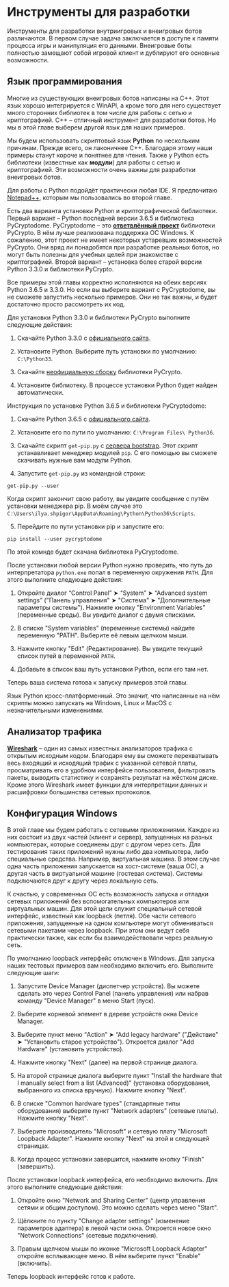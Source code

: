 # Инструменты для разработки

Инструменты для разработки внутриигровых и внеигровых ботов различаются. В первом случае задача заключается в доступе к памяти процесса игры и манипуляция его данными. Внеигровые боты полностью замещают собой игровой клиент и дублируют его основные возможности.

## Язык программирования

Многие из существующих внеигровых ботов написаны на C++. Этот язык хорошо интегрируется с WinAPI, а кроме того для него существует много сторонних библиотек в том числе для работы с сетью и криптографией. C++ – отличный инструмент для разработки ботов. Но мы в этой главе выберем другой язык для наших примеров.

Мы будем использовать скриптовый язык **Python** по нескольким причинам. Прежде всего, он лаконичнее C++. Благодаря этому наши примеры станут короче и понятнее для чтения. Также у Python есть библиотеки (известные как **модули**) для работы с сетью и криптографией. Эти возможности очень важны для разработки внеигровых ботов.

Для работы с Python подойдёт практически любая IDE. Я предпочитаю [Notepad++](http://notepad-plus-plus.org), которым мы пользовались во второй главе.

Есть два варианта установки Python и криптографической библиотеки. Первый вариант – Python последней версии 3.6.5 и библиотека PyCryptodome. PyCryptodome – это [**ответвлённый проект**](https://ru.wikipedia.org/wiki/Форк) библиотеки PyCrypto. В нём лучше реализована поддержка ОС Windows. К сожалению, этот проект не имеет некоторых устаревших возможностей PyCrypto. Они вряд ли понадобятся при разработке реальных ботов, но могут быть полезны для учебных целей при знакомстве с криптографией. Второй вариант – установка более старой версии Python 3.3.0 и библиотеки PyCrypto.

Все примеры этой главы корректно исполняются на обеих версиях Python 3.6.5 и 3.3.0. Но если вы выберите вариант с PyCryptodome, вы не сможете запустить несколько примеров. Они не так важны, и будет достаточно просто рассмотреть их код.

Для установки Python 3.3.0 и библиотеки PyCrypto выполните следующие действия:

1. Скачайте Python 3.3.0 с [официального сайта](https://www.python.org/ftp/python/3.3.0/python-3.3.0.msi).

2. Установите Python. Выберите путь установки по умолчанию: `C:\Python33`.

3. Скачайте [неофициальную сборку](http://www.voidspace.org.uk/python/pycrypto-2.6.1/pycrypto-2.6.1.win32-py3.3.msi) библиотеки PyCrypto.

4. Установите библиотеку. В процессе установки Python будет найден автоматически.

Инструкция по установке Python 3.6.5 и библиотеки PyCryptodome:

1. Скачайте Python 3.6.5 с [официального сайта](https://www.python.org/downloads/release/python-365).

2. Установите его по пути по умолчанию: `C:\Program Files\
Python36`.

3. Скачайте скрипт `get-pip.py` с [сервера bootstrap](http://bootstrap.pypa.io/get-pip.py). Этот скрипт устанавливает менеджер модулей `pip`. С его помощью вы сможете скачивать нужные вам модули Python.

4. Запустите `get-pip.py` из командной строки:
```
get-pip.py --user
```
Когда скрипт закончит свою работу, вы увидите сообщение с путём установки менеджера pip. В моём случае это `C:\Users\ilya.shpigor\AppData\Roaming\Python\Python36\Scripts`.

5. Перейдите по пути установки pip и запустите его:
```
pip install --user pycryptodome
```
По этой комнде будет скачана библиотека PyCryptodome.

После установки любой версии Python нужно проверить, что путь до интерпретатора `python.exe` попал в переменную окружения `PATH`. Для этого выполните следующие действия:

1. Откройте диалог “Control Panel” ➤ “System” ➤ “Advanced system settings” ("Панель управления" ➤ "Система" ➤ "Дополнительные параметры системы"). Нажмите кнопку "Environment Variables" (переменные среды). Вы увидите диалог с двумя списками.

2. В списке "System variables" (переменные системы) найдите переменную "PATH". Выберите её левым щелчком мыши.

3. Нажмите кнопку "Edit" (Редактирование). Вы увидите текущий список путей в переменной `PATH`.

4. Добавьте в список ваш путь установки Python, если его там нет.

Теперь ваша система готова к запуску примеров этой главы.

Язык Python кросс-платформенный. Это значит, что написанные на нём скрипты можно запускать на Windows, Linux и MacOS с незначительными изменениями.

## Анализатор трафика

[**Wireshark**](http://www.wireshark.org) – один из самых известных анализаторов трафика с открытым исходным кодом. Благодаря ему вы сможете перехватывать весь входящий и исходящий трафик с указанной сетевой платы, просматривать его в удобном интерфейсе пользователя, фильтровать пакеты, выводить статистику и сохранять результат на жёстком диске. Кроме этого Wireshark имеет функции для интерпретации данных и расшифровки большинства сетевых протоколов.

## Конфигурация Windows

В этой главе мы будем работать с сетевыми приложениями. Каждое из них состоит из двух частей (клиент и сервер), запущенных на разных компьютерах, которые соединены друг с другом через сеть. Для тестирования таких приложений нужны либо два компьютера, либо специальные средства. Например, виртуальная машина. В этом случае одна часть приложения запускается на хост-системе (ваша ОС), а другая часть в виртуальной машине (гостевая система). Системы подключаются друг к другу через локальную сеть.

К счастью, у современных ОС есть возможность запуска и отладки сетевых приложений без вспомогательных компьютеров или виртуальных машин. Для этой цели служит специальный сетевой интерфейс, известный как loopback (петля). Обе части сетевого приложения, запущенные на одном компьютере могут обмениваться сетевыми пакетами через loopback. При этом они ведут себя практически также, как если бы взаимодействовали через реальную сеть.

По умолчанию loopback интерфейс отключен в Windows. Для запуска наших тестовых примеров вам необходимо включить его. Выполните следующие шаги:

1. Запустите Device Manager (диспетчер устройств). Вы можете сделать это через Control Panel (панель управления) или набрав команду "Device Manager" в меню Start (пуск).

2. Выберите корневой элемент в дереве устройств окна Device Manager.

3. Выберите пункт меню “Action” ➤ “Add legacy hardware” ("Действие" ➤ "Установить старое устройство"). Откроется диалог "Add Hardware" (установить устройство).

4. Нажмите кнопку "Next" (далее) на первой странице диалога.

5. На второй странице диалога выберите пункт "Install the hardware that I manually select from a list (Advanced)” (установка оборудования, выбранного из списка вручную). Нажмите кнопку "Next".

6. В списке "Common hardware types" (стандартные типы оборудования) выберите пункт "Network adapters" (сетевые платы). Нажмите кнопку "Next".

7. Выберите производитель "Microsoft" и сетевую плату "Microsoft Loopback Adapter". Нажмите кнопку "Next" на этой и следующей страницах.

8. Когда процесс установки завершится, нажмите кнопку "Finish" (завершить).

После установки loopback интерфейса, его необходимо включить. Для этого выполните следующие действия:

1. Откройте окно "Network and Sharing Center" (центр управления сетями и общим доступом). Это можно сделать через меню "Start".

2. Щёлкните по пункту "Change adapter settings" (изменение параметров адаптера) в левой части окна. Откроется новое окно "Network Connections" (сетевые подключения).

3. Правым щелчком мыши по иконке "Microsoft Loopback Adapter" откройте всплывающее меню. В нём выберите пункт "Enable" (включить).

Теперь loopback интерфейс готов к работе.
